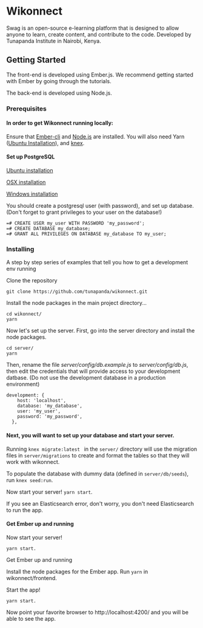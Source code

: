 # Wikonnect

Swag is an open-source e-learning platform that is designed to allow anyone to learn, create content, and contribute to the code. Developed by Tunapanda Institute in Nairobi, Kenya.

## Getting Started

The front-end is developed using Ember.js. We recommend getting started with Ember by going through the tutorials.

The back-end is developed using Node.js.

### Prerequisites

#### In order to get Wikonnect running locally:

Ensure that [Ember-cli](https://ember-cli.com/) and [Node.js](https://nodejs.org/en/) are installed. You will also need Yarn ([Ubuntu Installation](https://www.hostinger.com/tutorials/how-to-install-yarn-on-ubuntu/)), and [knex](https://gist.github.com/NigelEarle/80150ff1c50031e59b872baf0e474977).

#### Set up PostgreSQL

[Ubuntu installation](https://www.digitalocean.com/community/tutorials/how-to-install-and-use-postgresql-on-ubuntu-18-04)

[OSX installation](https://www.codementor.io/engineerapart/getting-started-with-postgresql-on-mac-osx-are8jcopb)

[Windows installation](http://www.postgresqltutorial.com/install-postgresql/)

You should create a postgresql user (with password), and set up database. (Don't forget to grant privileges to your user on the database!)
```
=# CREATE USER my_user WITH PASSWORD 'my_password';
=# CREATE DATABASE my_database;
=# GRANT ALL PRIVILEGES ON DATABASE my_database TO my_user;
```
### Installing

A step by step series of examples that tell you how to get a development env running

Clone the repository
```
git clone https://github.com/tunapanda/wikonnect.git
```

Install the node packages in the main project directory...

```
cd wikonnect/
yarn
```

Now let's set up the server. First, go into the server directory and install the node packages.

```
cd server/
yarn
```

Then, rename the  file *server/config/db.example.js* to *server/config/db.js*, then edit the credentials that will provide access to your development datbase. (Do not use the development database in a production environment)

```
development: {
    host: 'localhost',
    database: 'my_database',
    user: 'my_user',
    password: 'my_password',
  },
```

#### Next, you will want to set up your database and start your server.

Running `knex migrate:latest ` in the `server/` directory will use the migration files in `server/migrations` to create and format the tables so that they will work with wikonnect.

To populate the database with dummy data (defined in `server/db/seeds`), run `knex seed:run`. 

Now start your server! `yarn start`.

If you see an Elasticsearch error, don't worry, you don't need Elasticsearch to run the app.

#### Get Ember up and running

Now start your server! 
```
yarn start.
```
Get Ember up and running

Install the node packages for the Ember app. Run `yarn` in wikonnect/frontend.

Start the app!

```
yarn start.
```
Now point your favorite browser to http://localhost:4200/ and you will be able to see the app.
